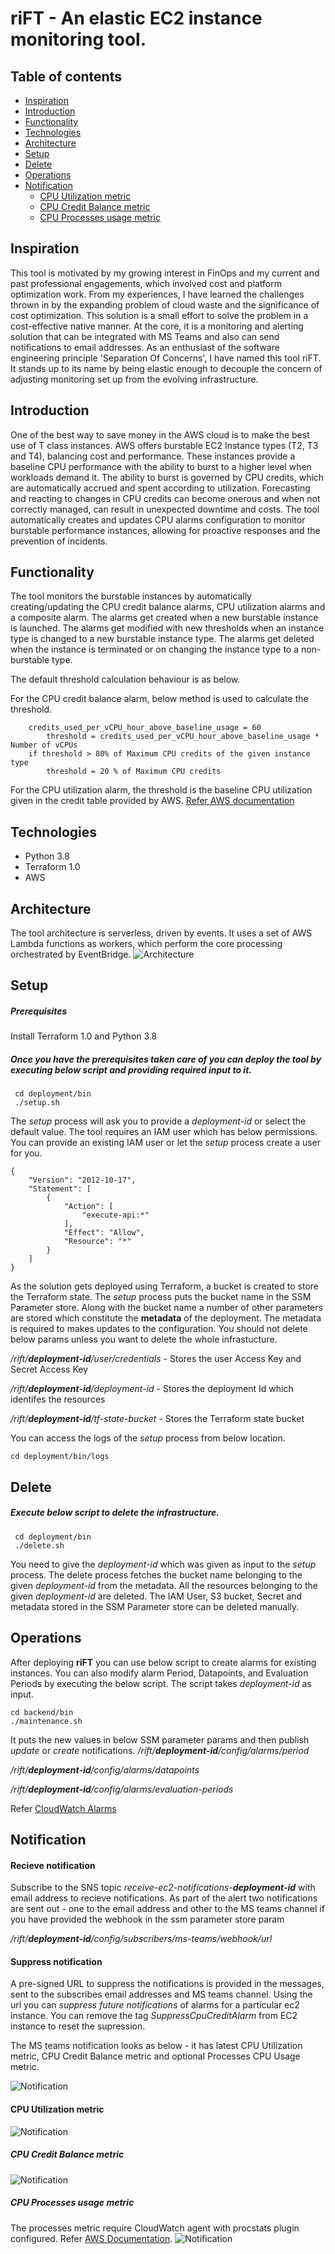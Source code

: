# riFT - An elastic EC2 instance monitoring tool.

## Table of contents
* [Inspiration](#inspiration)
* [Introduction](#introduction)
* [Functionality](#functionality)
* [Technologies](#technologies)
* [Architecture](#architecture)
* [Setup](#setup)
* [Delete](#delete)
* [Operations](#operations)
* [Notification](#notification)
    * [CPU Utilization metric](#cpu-utilization-metric)
    * [CPU Credit Balance metric](#cpu-credit-balance-metric)
    * [CPU Processes usage metric](#cpu-processes-usage-metric)



<a name="inspiration"></a>

## Inspiration

This tool is motivated by my growing interest in FinOps and my current and past professional engagements, which involved cost and platform optimization work. From my experiences, I have learned the challenges thrown in by the expanding problem of cloud waste and the significance of cost optimization. This solution is a small effort to solve the problem in a cost-effective native manner. At the core, it is a monitoring and alerting solution that can be integrated with MS Teams and also can send notifications to email addresses.  As an enthusiast of the software engineering principle 'Separation Of Concerns', I have named this tool riFT. It stands up to its name by being elastic enough to decouple the concern of adjusting monitoring set up from the evolving infrastructure. 
   
<a name="introduction"></a>

## Introduction
One of the best way to save money in the AWS cloud is to make the best use of T class instances. AWS offers burstable EC2 Instance types (T2, T3 and T4), balancing cost and performance. These instances provide a baseline CPU performance with the ability to burst to a higher level when workloads demand it. The ability to burst is governed by CPU credits, which are automatically accrued and spent according to utilization.
Forecasting and reacting to changes in CPU credits can become onerous and when not correctly managed, can result in unexpected downtime and costs.
The tool automatically creates and updates CPU alarms configuration to monitor burstable performance instances, allowing for proactive responses and the prevention of incidents.

<a name="functionality"></a>

## Functionality 

The tool monitors the burstable instances by automatically creating/updating the CPU credit balance alarms, CPU utilization alarms and a composite alarm. The alarms get created when a new burstable instance is launched. The alarms get modified with new thresholds when an instance type is changed to a new burstable instance type. The alarms get deleted when the instance is terminated or on changing the instance type to a non-burstable type. 

The default threshold calculation behaviour is as below. 

For the CPU credit balance alarm, below method is used to calculate the threshold.
```
    credits_used_per_vCPU_hour_above_baseline_usage = 60
        threshold = credits_used_per_vCPU_hour_above_baseline_usage * Number of vCPUs
    if threshold > 80% of Maximum CPU credits of the given instance type
        threshold = 20 % of Maximum CPU credits 
```
For the CPU utilization alarm, the threshold is the baseline CPU utilization given in the credit table provided by AWS. [Refer AWS documentation](https://docs.aws.amazon.com/AWSEC2/latest/UserGuide/burstable-credits-baseline-concepts.html) 

<a name="technologies"></a>

## Technologies

* Python 3.8
* Terraform 1.0
* AWS

<a name="architecture"></a>

## Architecture
The tool architecture is serverless, driven by events. It uses a set of AWS Lambda functions as workers, which perform the core processing orchestrated by EventBridge.
![Architecture](backend/images/dynamic_ec2_monitor.png)

<a name="setup"></a>

## Setup

##### Prerequisites 
Install Terraform 1.0 and Python 3.8

##### Once you have the prerequisites taken care of you can deploy the tool by executing below script and providing required input to it. 

```
 cd deployment/bin
 ./setup.sh
```
The *setup* process will ask you to provide a *deployment-id* or select the default value.
The tool requires an IAM user which has below permissions. You can provide an existing IAM user or let the *setup* process
create a user for you. 
```
{
    "Version": "2012-10-17",
    "Statement": [
        {
            "Action": [
                "execute-api:*"
            ],
            "Effect": "Allow",
            "Resource": "*"
        }
    ]
}
```
As the solution gets deployed using Terraform, a bucket is created to store the Terraform state. The *setup* process puts the bucket name in the SSM Parameter store. Along with the bucket name a number of other parameters are stored which constitute the **metadata** of the deployment. The metadata is required to makes updates to the configuration. You should not delete below params unless you want to delete the whole infrastucture.


*/rift/**deployment-id**/user/credentials* - Stores the user Access Key and Secret Access Key


*/rift/**deployment-id**/deployment-id* - Stores the deployment Id which identifes the resources


*/rift/**deployment-id**/tf-state-bucket* - Stores the Terraform state bucket

You can access the logs of the *setup* process from below location.
```
cd deployment/bin/logs
```

<a name="delete"></a>

## Delete
##### Execute below script to delete the infrastructure.
```
 cd deployment/bin
 ./delete.sh
```
You need to give the *deployment-id* which was given as input to the *setup* process.
The delete process fetches the bucket name belonging to the given *deployment-id* from the metadata. All the resources belonging to the given *deployment-id* are deleted. The IAM User, S3 bucket, Secret and metadata stored in the SSM Parameter store can be deleted manually. 

<a name="operations"></a>

## Operations

After deploying **riFT** you can use below script to create alarms for existing instances. You can also modify alarm Period, Datapoints, and Evaluation Periods by executing the below script. The script takes *deployment-id* as input.  
```
cd backend/bin
./maintenance.sh
```
It puts the new values in below SSM parameter params and then publish *update* or *create* notifications.
*/rift/**deployment-id**/config/alarms/period* 


*/rift/**deployment-id**/config/alarms/datapoints* 


*/rift/**deployment-id**/config/alarms/evaluation-periods* 



Refer [CloudWatch Alarms](https://docs.aws.amazon.com/AmazonCloudWatch/latest/monitoring/ConsoleAlarms.html)
<a name="notification"></a>

## Notification
#### Recieve notification
Subscribe to the SNS topic *receive-ec2-notifications-**deployment-id*** with email address to recieve notifications.
As part of the alert two notifications are sent out - one to the email address and other to the MS teams channel if you have provided the webhook in the ssm parameter store param 


*/rift/**deployment-id**/config/subscribers/ms-teams/webhook/url*

#### Suppress notification

A pre-signed URL to suppress the notifications is provided in the messages, sent to the subscribes email addresses and MS teams channel. Using the url you can *suppress future notifications* of alarms for a particular ec2 instance. You can remove the tag *SuppressCpuCreditAlarm* from EC2 instance to reset the supression.


The MS teams notification looks as below - it has latest CPU Utilization metric, CPU Credit Balance metric and optional Processes CPU Usage metric.

![Notification](./backend/images/alarm_notification.png)

<a name="cpu-utilization-metric"></a>

#### CPU Utilization metric
![Notification](./backend/images/cpu_utilization_metric.png)

<a name="cpu-credit-balance-metric"></a>

##### CPU Credit Balance metric
![Notification](./backend/images/cpu_credit_metric.png)

<a name="cpu-processes-usage-metric"></a>

##### CPU Processes usage metric
The processes metric require CloudWatch agent with procstats plugin configured. Refer [AWS Documentation](https://docs.aws.amazon.com/AmazonCloudWatch/latest/monitoring/CloudWatch-Agent-procstat-process-metrics.html). 
![Notification](./backend/images/cpu_processes_metric.png)

